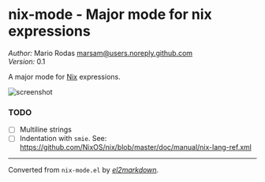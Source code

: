 # nix-mode - Major mode for nix expressions

*Author:* Mario Rodas <marsam@users.noreply.github.com><br>
*Version:* 0.1<br>

A major mode for [Nix][] expressions.

![screenshot](https://github.com/emacs-pe/nix-mode/raw/master/assets/screenshot.png)

### TODO

+ [ ] Multiline strings
+ [ ] Indentation with `smie`. See: https://github.com/NixOS/nix/blob/master/doc/manual/nix-lang-ref.xml

[Nix]: https://nixos.org/nix/


---
Converted from `nix-mode.el` by [*el2markdown*](https://github.com/Lindydancer/el2markdown).
